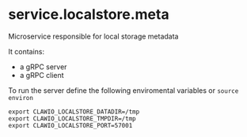 # service.localstore.meta
Microservice responsible for local storage metadata

It contains:

* a gRPC server
* a gRPC client

To run the server define the following enviromental variables or `source environ`

```
export CLAWIO_LOCALSTORE_DATADIR=/tmp
export CLAWIO_LOCALSTORE_TMPDIR=/tmp
export CLAWIO_LOCALSTORE_PORT=57001
```
